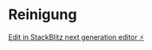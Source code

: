 # Reinigung

[Edit in StackBlitz next generation editor ⚡️](https://stackblitz.com/~/github.com/Totix777/Reinigung)